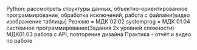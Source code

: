 Python: рассмотреть структуры данных, объектно-ориентированное программирование, обработка исключений, работа с файлами(видео изображение таблицы)
Резюме = МДК 02.02
systemprog = МДК 01.04 системное программирование(Задания 2х уровней сложности)
МДК01.03 работа с API, повторение дизайна
Практика - отчёт и видео по работе
